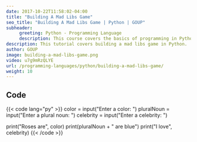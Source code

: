 ```yaml
---
date: 2017-10-22T11:58:02-04:00
title: "Building A Mad Libs Game"
seo_title: "Building A Mad Libs Game | Python | GOUP"
subheader:
     greeting: Python - Programming Language
     description: This course covers the basics of programming in Python. Work your way through the videos/articles and I'll teach you everything you need to know to start your programming journey!
description: This tutorial covers building a mad libs game in Python.
author: GOUP
image: building-a-mad-libs-game.png
video: u7g9mRzQLYE
url: /programming-languages/python/building-a-mad-libs-game/
weight: 10
---
```


## Code

{{< code lang="py" >}}
color = input("Enter a color: ")
pluralNoun = input("Enter a plural noun: ")
celebrity = input("Enter a celebrity: ")

print("Roses are", color)
print(pluralNoun + " are blue")
print("I love", celebrity)
{{< /code >}}